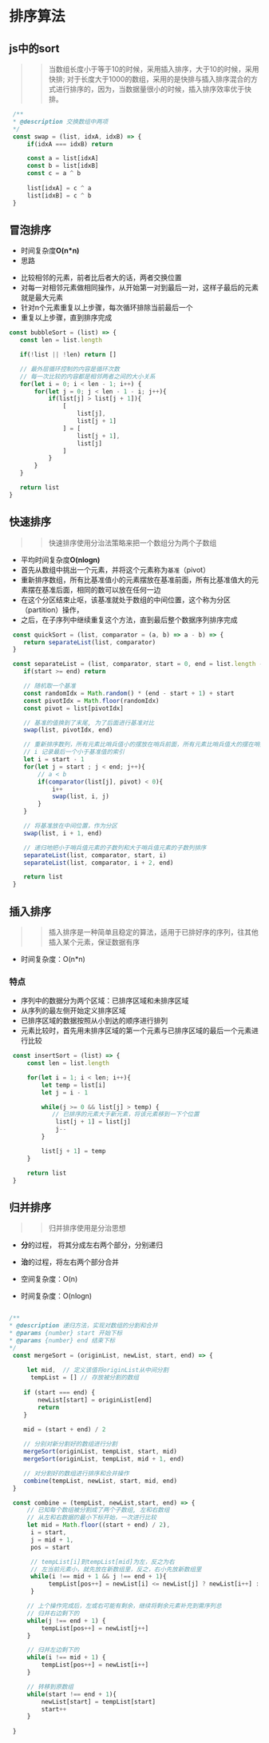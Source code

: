 # 排序算法

## js中的sort
>> 当数组长度小于等于10的时候，采用插入排序，大于10的时候，采用快排;
对于长度大于1000的数组，采用的是快排与插入排序混合的方式进行排序的，因为，当数据量很小的时候，插入排序效率优于快排。

```JavaScript
 /**
 * @description 交换数组中两项
 */
 const swap = (list, idxA, idxB) => {
     if(idxA === idxB) return

     const a = list[idxA]
     const b = list[idxB]
     const c = a ^ b
     
     list[idxA] = c ^ a
     list[idxB] = c ^ b
 }
```

## 冒泡排序

- 时间复杂度**O(n*n)**
- 思路
 + 比较相邻的元素，前者比后者大的话，两者交换位置
 + 对每一对相邻元素做相同操作，从开始第一对到最后一对，这样子最后的元素就是最大元素
 + 针对n个元素重复以上步骤，每次循环排除当前最后一个
 + 重复以上步骤，直到排序完成

 ```JavaScript
 const bubbleSort = (list) => {
    const len = list.length

    if(!list || !len) return []

    // 最外层循环控制的内容是循环次数
    // 每一次比较的内容都是相邻两者之间的大小关系 
    for(let i = 0; i < len - 1; i++) {
        for(let j = 0; j < len - 1 - i; j++){
            if(list[j] > list[j + 1]){
                [
                    list[j],
                    list[j + 1]
                ] = [
                    list[j + 1],
                    list[j]
                ]
            }
        }
    }

    return list
 }
 ```

 ## 快速排序

 >> 快速排序使用分治法策略来把一个数组分为两个子数组
 - 平均时间复杂度**O(nlogn)**
 - 首先从数组中挑出一个元素，并将这个元素称为<code>基准</code>（pivot）
 - 重新排序数组，所有比基准值小的元素摆放在基准前面，所有比基准值大的元素摆在基准后面，相同的数可以放在任何一边
 - 在这个分区结束止呕，该基准就处于数组的中间位置，这个称为分区（partition）操作，
 - 之后，在子序列中继续重复这个方法，直到最后整个数据序列排序完成

```JavaScript
 const quickSort = (list, comparator = (a, b) => a - b) => {
    return separateList(list, comparator)
 }

 const separateList = (list, comparator, start = 0, end = list.length - 1) => {
    if(start >= end) return

    // 随机取一个基准
    const randomIdx = Math.random() * (end - start + 1) + start
    const pivotIdx = Math.floor(randomIdx)
    const pivot = list[pivotIdx]

    // 基准的值换到了末尾, 为了后面进行基准对比 
    swap(list, pivotIdx, end)

    // 重新排序数列，所有元素比哨兵值小的摆放在哨兵前面，所有元素比哨兵值大的摆在哨兵的后面（相同的数可以到任一边）
    // i 记录最后一个小于基准值的索引
    let i = start - 1
    for(let j = start ; j < end; j++){
        // a < b
        if(comparator(list[j], pivot) < 0){
            i++
            swap(list, i, j)
        }
    }

    // 将基准放在中间位置，作为分区
    swap(list, i + 1, end)

    // 递归地把小于哨兵值元素的子数列和大于哨兵值元素的子数列排序
    separateList(list, comparator, start, i)
    separateList(list, comparator, i + 2, end)

    return list
 }
```

## 插入排序
>> 插入排序是一种简单且稳定的算法，适用于已排好序的序列，往其他插入某个元素，保证数据有序
- 时间复杂度：O(n*n)

### 特点
- 序列中的数据分为两个区域：已排序区域和未排序区域
- 从序列的最左侧开始定义排序区域
- 已排序区域的数据按照从小到达的顺序进行排列
- 元素比较时，首先用未排序区域的第一个元素与已排序区域的最后一个元素进行比较

```JavaScript
 const insertSort = (list) => {
     const len = list.length

     for(let i = 1; i < len; i++){
         let temp = list[i]
         let j = i - 1

         while(j >= 0 && list[j] > temp) {
            // 已排序的元素大于新元素，将该元素移到一下个位置
             list[j + 1] = list[j]
             j--
         }

         list[j + 1] = temp
     }

     return list
 }
```


## 归并排序
>> 归并排序使用是分治思想
- **分**的过程， 将其分成左右两个部分，分别递归
- **治**的过程，将左右两个部分合并

- 空间复杂度：O(n)
- 时间复杂度：O(nlogn)

```JavaScript

/**
* @description 递归方法，实现对数组的分割和合并
* @params {number} start 开始下标
* @params {number} end 结束下标
*/
 const mergeSort = (originList, newList, start, end) => {
    
     let mid,  // 定义该值将originList从中间分割
      tempList = [] // 存放被分割的数组
    
    if (start === end) {
        newList[start] = originList[end]
        return
    }

    mid = (start + end) / 2
    
    // 分别对新分割好的数组进行分割
    mergeSort(originList, tempList, start, mid)
    mergeSort(originList, tempList, mid + 1, end)

    // 对分割好的数组进行排序和合并操作
    combine(tempList, newList, start, mid, end)
 }

 const combine = (tempList, newList,start, end) => {
     // 已知每个数组被分割成了两个子数组, 左和右数组
     // 从左和右数据的最小下标开始，一次进行比较
     let mid = Math.floor((start + end) / 2),
      i = start,
      j = mid + 1,
      pos = start

      // tempList[i]到tempList[mid]为左，反之为右
      // 左当前元素小，就先放在新数组里，反之，右小先放新数组里
      while(i !== mid + 1 && j !== end + 1){
           tempList[pos++] = newList[i] <= newList[j] ? newList[i++] : newList[j++] 
      }

     // 上个操作完成后，左或右可能有剩余，继续将剩余元素补充到需序列总
     // 归并右边剩下的
     while(j !== end + 1) {
         tempList[pos++] = newList[j++]
     }

     // 归并左边剩下的
     while(i !== mid + 1) {
         tempList[pos++] = newList[i++]
     }

     // 转移到原数组
     while(start !== end + 1){
         newList[start] = tempList[start]
         start++
     }
    
 }
```